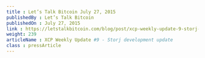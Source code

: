 ```yaml
---
title : Let’s Talk Bitcoin July 27, 2015
publishedBy : Let’s Talk Bitcoin
publishedOn : July 27, 2015
link : https://letstalkbitcoin.com/blog/post/xcp-weekly-update-9-storj-development-update-1
weight: 239
articleName : XCP Weekly Update #9 - Storj development update
class : pressArticle
---
```

